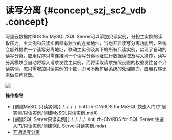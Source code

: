 # 读写分离 {#concept_szj_sc2_vdb .concept}

阿里云数据库RDS for MySQL/SQL Server可以添加只读实例，分担主实例的读取压力。主实例和只读实例都有独立的连接地址，当您开启读写分离功能后，系统会额外提供一个读写分离地址，联动主实例及其下的所有只读实例，实现了自动的读写分离。应用程序只需连接同一个读写分离地址进行数据读取及写入操作，读写分离模块会自动将写入请求发往主实例，而将读取请求按照设置的权重发往各个只读实例。您只需增加只读实例的个数，即可不断扩展系统的处理能力，应用程序无需做任何修改。

![](http://static-aliyun-doc.oss-cn-hangzhou.aliyuncs.com/assets/img/7799/15541056891681_zh-CN.png)

**操作指导**

-   [创建MySQL只读实例](../../../../../intl.zh-CN/RDS for MySQL 快速入门/扩展实例/只读实例/创建MySQL只读实例.md#)
-   [创建SQL Server只读实例](../../../../../intl.zh-CN/RDS for SQL Server 快速入门/只读实例/创建SQL Server只读实例.md#)
-   [开通读写分离](../../../../../intl.zh-CN/用户指南/读写分离/开通读写分离.md#)

